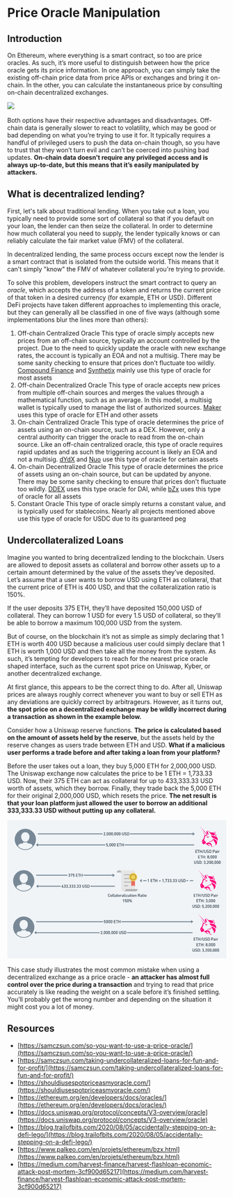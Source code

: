 # Price Oracle Manipulation

## **Introduction**

On Ethereum, where everything is a smart contract, so too are price oracles. As such, it’s more useful to distinguish between how the price oracle gets its price information. In one approach, you can simply take the existing off-chain price data from price APIs or exchanges and bring it on-chain. In the other, you can calculate the instantaneous price by consulting on-chain decentralized exchanges.

![](https://samczsun.com/content/images/2020/11/image-24.png)

Both options have their respective advantages and disadvantages. Off-chain data is generally slower to react to volatility, which may be good or bad depending on what you’re trying to use it for. It typically requires a handful of privileged users to push the data on-chain though, so you have to trust that they won’t turn evil and can’t be coerced into pushing bad updates. **On-chain data doesn’t require any privileged access and is always up-to-date, but this means that it’s easily manipulated by attackers.**

## What is decentralized lending? <a id="what-is-decentralized-lending"></a>

First, let's talk about traditional lending. When you take out a loan, you typically need to provide some sort of collateral so that if you default on your loan, the lender can then seize the collateral. In order to determine how much collateral you need to supply, the lender typically knows or can reliably calculate the fair market value \(FMV\) of the collateral.

In decentralized lending, the same process occurs except now the lender is a smart contract that is isolated from the outside world. This means that it can't simply "know" the FMV of whatever collateral you're trying to provide.

To solve this problem, developers instruct the smart contract to query an _oracle_, which accepts the address of a token and returns the current price of that token in a desired currency \(for example, ETH or USD\). Different DeFi projects have taken different approaches to implementing this oracle, but they can generally all be classified in one of five ways \(although some implementations blur the lines more than others\):

1. Off-chain Centralized Oracle This type of oracle simply accepts new prices from an off-chain source, typically an account controlled by the project. Due to the need to quickly update the oracle with new exchange rates, the account is typically an EOA and not a multisig. There may be some sanity checking to ensure that prices don't fluctuate too wildly. [Compound Finance](https://compound.finance/) and [Synthetix](https://www.synthetix.io/) mainly use this type of oracle for most assets
2. Off-chain Decentralized Oracle This type of oracle accepts new prices from multiple off-chain sources and merges the values through a mathematical function, such as an average. In this model, a multisig wallet is typically used to manage the list of authorized sources. [Maker](https://makerdao.com/feeds/) uses this type of oracle for ETH and other assets
3. On-chain Centralized Oracle This type of oracle determines the price of assets using an on-chain source, such as a DEX. However, only a central authority can trigger the oracle to read from the on-chain source. Like an off-chain centralized oracle, this type of oracle requires rapid updates and as such the triggering account is likely an EOA and not a multisig. [dYdX](https://dydx.exchange/) and [Nuo](https://nuo.network/) use this type of oracle for certain assets
4. On-chain Decentralized Oracle This type of oracle determines the price of assets using an on-chain source, but can be updated by anyone. There may be some sanity checking to ensure that prices don't fluctuate too wildly. [DDEX](https://margin.ddex.io/) uses this type oracle for DAI, while [bZx](https://bzx.network/) uses this type of oracle for all assets
5. Constant Oracle This type of oracle simply returns a constant value, and is typically used for stablecoins. Nearly all projects mentioned above use this type of oracle for USDC due to its guaranteed peg

## Undercollateralized Loans

Imagine you wanted to bring decentralized lending to the blockchain. Users are allowed to deposit assets as collateral and borrow other assets up to a certain amount determined by the value of the assets they’ve deposited. Let’s assume that a user wants to borrow USD using ETH as collateral, that the current price of ETH is 400 USD, and that the collateralization ratio is 150%.

If the user deposits 375 ETH, they’ll have deposited 150,000 USD of collateral. They can borrow 1 USD for every 1.5 USD of collateral, so they’ll be able to borrow a maximum 100,000 USD from the system.

But of course, on the blockchain it’s not as simple as simply declaring that 1 ETH is worth 400 USD because a malicious user could simply declare that 1 ETH is worth 1,000 USD and then take all the money from the system. As such, it’s tempting for developers to reach for the nearest price oracle shaped interface, such as the current spot price on Uniswap, Kyber, or another decentralized exchange.

At first glance, this appears to be the correct thing to do. After all, Uniswap prices are always roughly correct whenever you want to buy or sell ETH as any deviations are quickly correct by arbitrageurs. However, as it turns out, **the spot price on a decentralized exchange may be wildly incorrect during a transaction as shown in the example below.**

Consider how a Uniswap reserve functions. **The price is calculated based on the amount of assets held by the reserve**, but the assets held by the reserve changes as users trade between ETH and USD. **What if a malicious user performs a trade before and after taking a loan from your platform?**

Before the user takes out a loan, they buy 5,000 ETH for 2,000,000 USD. The Uniswap exchange now calculates the price to be 1 ETH = 1,733.33 USD. Now, their 375 ETH can act as collateral for up to 433,333.33 USD worth of assets, which they borrow. Finally, they trade back the 5,000 ETH for their original 2,000,000 USD, which resets the price. **The net result is that your loan platform just allowed the user to borrow an additional 333,333.33 USD without putting up any collateral.**

![](../../.gitbook/assets/image%20%2810%29.png)

This case study illustrates the most common mistake when using a decentralized exchange as a price oracle - **an attacker has almost full control over the price during a transaction** and trying to read that price accurately is like reading the weight on a scale before it’s finished settling. You’ll probably get the wrong number and depending on the situation it might cost you a lot of money.

## Resources

* [https://samczsun.com/so-you-want-to-use-a-price-oracle/](https://samczsun.com/so-you-want-to-use-a-price-oracle/)
* [https://samczsun.com/taking-undercollateralized-loans-for-fun-and-for-profit/](https://samczsun.com/taking-undercollateralized-loans-for-fun-and-for-profit/)
* [https://shouldiusespotpriceasmyoracle.com/](https://shouldiusespotpriceasmyoracle.com/)
* [https://ethereum.org/en/developers/docs/oracles/](https://ethereum.org/en/developers/docs/oracles/)
* [https://docs.uniswap.org/protocol/concepts/V3-overview/oracle](https://docs.uniswap.org/protocol/concepts/V3-overview/oracle)
* [https://blog.trailofbits.com/2020/08/05/accidentally-stepping-on-a-defi-lego/](https://blog.trailofbits.com/2020/08/05/accidentally-stepping-on-a-defi-lego/)
* [https://www.palkeo.com/en/projets/ethereum/bzx.html](https://www.palkeo.com/en/projets/ethereum/bzx.html)
* [https://medium.com/harvest-finance/harvest-flashloan-economic-attack-post-mortem-3cf900d65217](https://medium.com/harvest-finance/harvest-flashloan-economic-attack-post-mortem-3cf900d65217)

